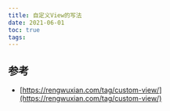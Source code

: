 ```yaml
---
title: 自定义View的写法
date: 2021-06-01
toc: true
tags:
---
```




## 参考

- [https://rengwuxian.com/tag/custom-view/](https://rengwuxian.com/tag/custom-view/)
